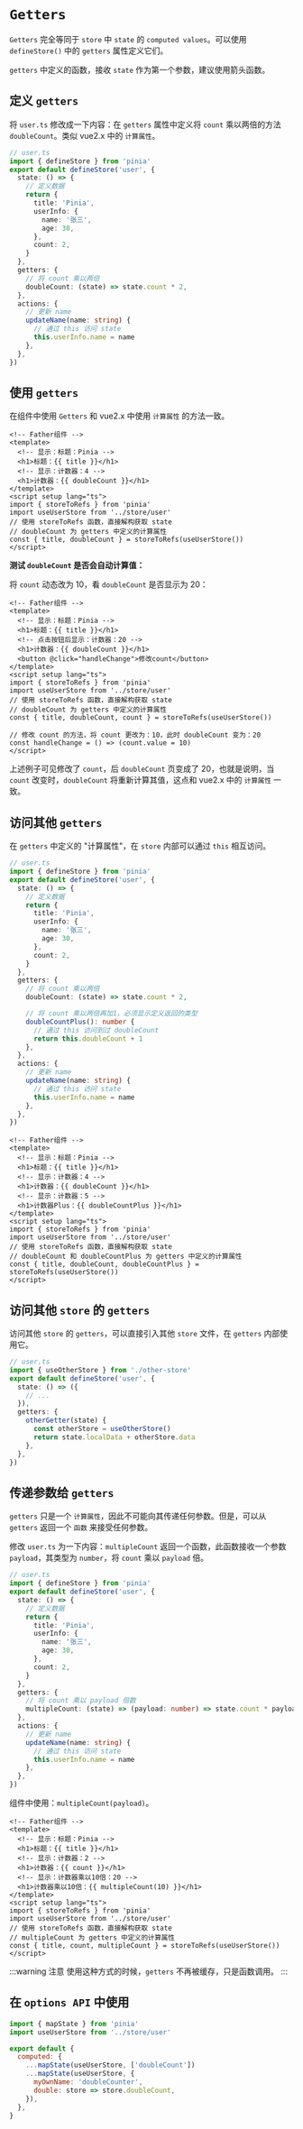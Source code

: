 # `Getters`

`Getters` 完全等同于 `store` 中 `state` 的 `computed values`。可以使用 `defineStore()` 中的 `getters` 属性定义它们。

`getters` 中定义的函数，接收 `state` 作为第一个参数，建议使用箭头函数。

## 定义 `getters`

将 `user.ts` 修改成一下内容：在 `getters` 属性中定义将 `count` 乘以两倍的方法 `doubleCount`。类似 vue2.x 中的 `计算属性`。

```ts {12,17}
// user.ts
import { defineStore } from 'pinia'
export default defineStore('user', {
  state: () => {
    // 定义数据
    return {
      title: 'Pinia',
      userInfo: {
        name: '张三',
        age: 30,
      },
      count: 2,
    }
  },
  getters: {
    // 将 count 乘以两倍
    doubleCount: (state) => state.count * 2,
  },
  actions: {
    // 更新 name
    updateName(name: string) {
      // 通过 this 访问 state
      this.userInfo.name = name
    },
  },
})
```

## 使用 `getters`

在组件中使用 `Getters` 和 vue2.x 中使用 `计算属性` 的方法一致。

```vue {6,13}
<!-- Father组件 -->
<template>
  <!-- 显示：标题：Pinia -->
  <h1>标题：{{ title }}</h1>
  <!-- 显示：计数器：4 -->
  <h1>计数器：{{ doubleCount }}</h1>
</template>
<script setup lang="ts">
import { storeToRefs } from 'pinia'
import useUserStore from '../store/user'
// 使用 storeToRefs 函数，直接解构获取 state
// doubleCount 为 getters 中定义的计算属性
const { title, doubleCount } = storeToRefs(useUserStore())
</script>
```

**测试 `doubleCount` 是否会自动计算值：**

将 `count` 动态改为 10，看 `doubleCount` 是否显示为 20：

```vue {17}
<!-- Father组件 -->
<template>
  <!-- 显示：标题：Pinia -->
  <h1>标题：{{ title }}</h1>
  <!-- 点击按钮后显示：计数器：20 -->
  <h1>计数器：{{ doubleCount }}</h1>
  <button @click="handleChange">修改count</button>
</template>
<script setup lang="ts">
import { storeToRefs } from 'pinia'
import useUserStore from '../store/user'
// 使用 storeToRefs 函数，直接解构获取 state
// doubleCount 为 getters 中定义的计算属性
const { title, doubleCount, count } = storeToRefs(useUserStore())

// 修改 count 的方法，将 count 更改为：10，此时 doubleCount 变为：20
const handleChange = () => (count.value = 10)
</script>
```

上述例子可见修改了 `count`，后 `doubleCount` 页变成了 20，也就是说明，当 `count` 改变时，`doubleCount` 将重新计算其值，这点和 vue2.x 中的 `计算属性` 一致。

## 访问其他 `getters`

在 `getters` 中定义的 "计算属性"，在 `store` 内部可以通过 `this` 相互访问。

```ts {20-23}
// user.ts
import { defineStore } from 'pinia'
export default defineStore('user', {
  state: () => {
    // 定义数据
    return {
      title: 'Pinia',
      userInfo: {
        name: '张三',
        age: 30,
      },
      count: 2,
    }
  },
  getters: {
    // 将 count 乘以两倍
    doubleCount: (state) => state.count * 2,

    // 将 count 乘以两倍再加1，必须显示定义返回的类型
    doubleCountPlus(): number {
      // 通过 this 访问到过 doubleCount
      return this.doubleCount + 1
    },
  },
  actions: {
    // 更新 name
    updateName(name: string) {
      // 通过 this 访问 state
      this.userInfo.name = name
    },
  },
})
```

```vue
<!-- Father组件 -->
<template>
  <!-- 显示：标题：Pinia -->
  <h1>标题：{{ title }}</h1>
  <!-- 显示：计数器：4 -->
  <h1>计数器：{{ doubleCount }}</h1>
  <!-- 显示：计数器：5 -->
  <h1>计数器Plus：{{ doubleCountPlus }}</h1>
</template>
<script setup lang="ts">
import { storeToRefs } from 'pinia'
import useUserStore from '../store/user'
// 使用 storeToRefs 函数，直接解构获取 state
// doubleCount 和 doubleCountPlus 为 getters 中定义的计算属性
const { title, doubleCount, doubleCountPlus } = storeToRefs(useUserStore())
</script>
```

## 访问其他 `store` 的 `getters`

访问其他 `store` 的 `getters`，可以直接引入其他 `store` 文件，在 `getters` 内部使用它。

```ts {2,9-10}
// user.ts
import { useOtherStore } from './other-store'
export default defineStore('user', {
  state: () => ({
    // ...
  }),
  getters: {
    otherGetter(state) {
      const otherStore = useOtherStore()
      return state.localData + otherStore.data
    },
  },
})
```

## 传递参数给 `getters`

`getters` 只是一个 `计算属性`，因此不可能向其传递任何参数。但是，可以从 `getters` 返回一个 `函数` 来接受任何参数。

修改 `user.ts` 为一下内容：`multipleCount` 返回一个函数，此函数接收一个参数 `payload`，其类型为 `number`，将 `count` 乘以 `payload` 倍。

```ts {17}
// user.ts
import { defineStore } from 'pinia'
export default defineStore('user', {
  state: () => {
    // 定义数据
    return {
      title: 'Pinia',
      userInfo: {
        name: '张三',
        age: 30,
      },
      count: 2,
    }
  },
  getters: {
    // 将 count 乘以 payload 倍数
    multipleCount: (state) => (payload: number) => state.count * payload,
  },
  actions: {
    // 更新 name
    updateName(name: string) {
      // 通过 this 访问 state
      this.userInfo.name = name
    },
  },
})
```

组件中使用：`multipleCount(payload)`。

```vue {8,15}
<!-- Father组件 -->
<template>
  <!-- 显示：标题：Pinia -->
  <h1>标题：{{ title }}</h1>
  <!-- 显示：计数器：2 -->
  <h1>计数器：{{ count }}</h1>
  <!-- 显示：计数器乘以10倍：20 -->
  <h1>计数器乘以10倍：{{ multipleCount(10) }}</h1>
</template>
<script setup lang="ts">
import { storeToRefs } from 'pinia'
import useUserStore from '../store/user'
// 使用 storeToRefs 函数，直接解构获取 state
// multipleCount 为 getters 中定义的计算属性
const { title, count, multipleCount } = storeToRefs(useUserStore())
</script>
```

:::warning 注意
使用这种方式的时候，`getters` 不再被缓存，只是函数调用。
:::

## 在 `options API` 中使用

```js
import { mapState } from 'pinia'
import useUserStore from '../store/user'

export default {
  computed: {
    ...mapState(useUserStore, ['doubleCount'])
    ...mapState(useUserStore, {
      myOwnName: 'doubleCounter',
      double: store => store.doubleCount,
    }),
  },
}
```
